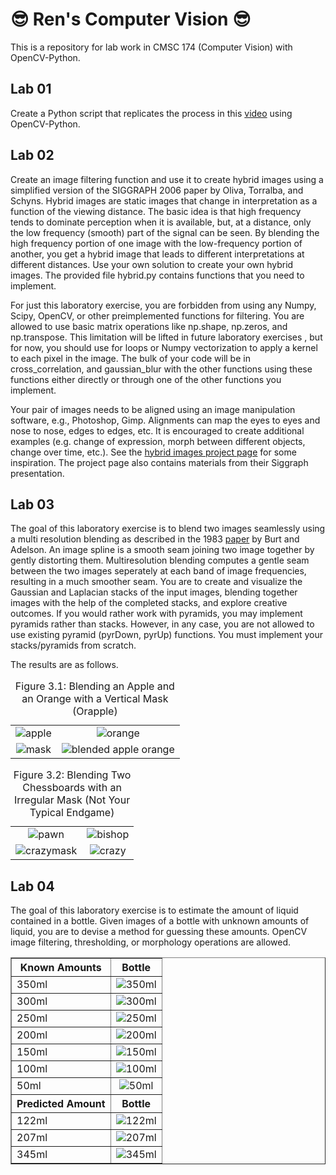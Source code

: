 # 😎 Ren's Computer Vision 😎

This is a repository for lab work in CMSC 174 (Computer Vision) with OpenCV-Python.

##  Lab 01

Create a Python script that replicates the process in this [video](https://fb.watch/pWLNqOIQPE/) using OpenCV-Python.

##  Lab 02

Create an image filtering function and use it to create hybrid images using a simplified version of the SIGGRAPH 2006 paper by Oliva, Torralba, and Schyns. Hybrid images are static images that change in interpretation as a function of the viewing distance. The basic idea is that high frequency tends to dominate perception when it is available, but, at a distance, only the low frequency (smooth) part of the signal can be seen. By blending the high frequency portion of one image with the low-frequency portion of another, you get a hybrid image that leads to different interpretations at different distances. Use your own solution to create your own hybrid images. The provided file hybrid.py contains functions that you need to implement.

For just this laboratory exercise, you are forbidden from using any Numpy, Scipy, OpenCV, or other preimplemented functions for filtering. You are allowed to use basic matrix operations like np.shape, np.zeros, and np.transpose. This limitation will be lifted in future laboratory exercises , but for now, you should use for loops or Numpy vectorization to apply a kernel to each pixel in the image. The bulk of your code will be in cross_correlation, and gaussian_blur with the other functions using these functions either directly or through one of the other functions you implement.

Your pair of images needs to be aligned using an image manipulation software, e.g., Photoshop, Gimp.  Alignments can map the eyes to eyes and nose to nose, edges to edges, etc. It is encouraged to create additional examples (e.g. change of expression, morph between different objects, change over time, etc.). See the [hybrid images project page](http://olivalab.mit.edu/hybrid_gallery/gallery.html) for some inspiration. The project page also contains materials from their Siggraph presentation.

##  Lab 03

The goal of this laboratory exercise is to blend two images seamlessly using a multi resolution blending as described in the 1983 [paper](https://persci.mit.edu/pub_pdfs/spline83.pdf) by Burt and Adelson. An image spline is a smooth seam joining two image together by gently distorting them. Multiresolution blending computes a gentle seam between the two images seperately at each band of image frequencies, resulting in a much smoother seam. You are to create and visualize the Gaussian and Laplacian stacks of the input images, blending together images with the help of the completed stacks, and explore creative outcomes. If you would rather work with pyramids, you may implement pyramids rather than stacks. However, in any case, you are not allowed to use existing pyramid (pyrDown, pyrUp) functions. You must implement your stacks/pyramids from scratch.

The results are as follows.

<table>
  <tr>
    <td align="center"><img src="https://github.com/WhiteLicorice/Ren-s-Computer-Vision/assets/96515086/81cb1413-c3d0-4bed-a5fd-3dbb56db40dc" alt="apple"></td>
    <td align="center"><img src="https://github.com/WhiteLicorice/Ren-s-Computer-Vision/assets/96515086/99daf091-a219-4f17-b9f2-b6f4227f004e" alt="orange"></td>
  </tr>
  <tr>
    <td align="center"><img src="https://github.com/WhiteLicorice/Ren-s-Computer-Vision/assets/96515086/b77c6dd2-6c22-425d-a52b-016d5db6262b" alt="mask"></td>
    <td align="center"><img src="https://github.com/WhiteLicorice/Ren-s-Computer-Vision/assets/96515086/1de1860f-8191-4009-8983-05c6e4238fc2" alt="blended apple orange"></td>
  </tr>
  <caption>Figure 3.1: Blending an Apple and an Orange with a Vertical Mask (Orapple)</caption>
</table>

<table>
  <tr>
    <td align="center"><img src="https://github.com/WhiteLicorice/Ren-s-Computer-Vision/assets/96515086/5324e65a-a370-4998-80e4-bbfd7e5b98e1" alt="pawn"></td>
    <td align="center"><img src="https://github.com/WhiteLicorice/Ren-s-Computer-Vision/assets/96515086/3b7405b6-b492-46ad-b0c4-875adcec6ed2" alt="bishop"></td>
  </tr>
  <tr>
    <td align="center"><img src="https://github.com/WhiteLicorice/Ren-s-Computer-Vision/assets/96515086/1339c0ed-5456-4b3c-a846-d62ac6461588" alt="crazymask"></td>
    <td align="center"><img src="https://github.com/WhiteLicorice/Ren-s-Computer-Vision/assets/96515086/3fbb9406-bac8-449a-9d0a-2dc89146426e" alt="crazy"></td>
  </tr>
  <caption>Figure 3.2: Blending Two Chessboards with an Irregular Mask (Not Your Typical Endgame)</caption>
</table>

##  Lab 04

The goal of this laboratory exercise is to estimate the amount of liquid contained in a bottle. Given images of a bottle with unknown amounts of liquid, you are to devise a method for guessing these amounts. OpenCV image filtering, thresholding, or morphology operations are allowed.

<table border="1">
  <tr>
    <th>Known Amounts</th>
    <th>Bottle</th>
  </tr>
  <tr>
    <td>350ml</td>
    <td align="center"><img src="https://github.com/WhiteLicorice/Ren-s-Computer-Vision/assets/96515086/40dedec7-e7ea-4a68-9874-73c4c5f55971" alt="350ml"></td>
  </tr>
  <tr>
    <td>300ml</td>
    <td align="center"><img src="https://github.com/WhiteLicorice/Ren-s-Computer-Vision/assets/96515086/748efc69-6b4d-4bd0-b789-abd15cc3bc4c" alt="300ml"></td>
  </tr>
  <tr>
    <td>250ml</td>
    <td align="center"><img src="https://github.com/WhiteLicorice/Ren-s-Computer-Vision/assets/96515086/838fed9b-27af-4345-b8ce-3535036089df" alt="250ml"></td>
  </tr>
  <tr>
    <td>200ml</td>
    <td align="center"><img src="https://github.com/WhiteLicorice/Ren-s-Computer-Vision/assets/96515086/f0a9e8e5-78b0-49a0-ac5b-9cf2a027dbb5" alt="200ml"></td>
  </tr>
  <tr>
    <td>150ml</td>
    <td align="center"><img src="https://github.com/WhiteLicorice/Ren-s-Computer-Vision/assets/96515086/eb66141e-0ba7-42f3-be7b-7319c2ce81c3" alt="150ml"></td>
  </tr>
  <tr>
    <td>100ml</td>
    <td align="center"><img src="https://github.com/WhiteLicorice/Ren-s-Computer-Vision/assets/96515086/8d794511-caa8-4a85-88de-75bfb33ed546" alt="100ml"></td>
  </tr>
  <tr>
    <td>50ml</td>
    <td align="center"><img src="https://github.com/WhiteLicorice/Ren-s-Computer-Vision/assets/96515086/b110fd6d-0dd6-45c2-b971-5cec287a31a5" alt="50ml"></td>
  </tr>
  <tr>
    <th>Predicted Amount</th>
    <th>Bottle</th>
  </tr>
  <tr>
    <td>122ml</td>
    <td align="center"><img src="https://github.com/WhiteLicorice/Ren-s-Computer-Vision/assets/96515086/ec4313fb-e587-4afc-9850-63cd601fe019" alt="122ml"></td>
  </tr>
  <tr>
    <td>207ml</td>
    <td align="center"><img src="https://github.com/WhiteLicorice/Ren-s-Computer-Vision/assets/96515086/89b96486-30ec-42fa-8b9b-2e5a1ed270a2" alt="207ml"></td>
  </tr>
  <tr>
    <td>345ml</td>
    <td align="center"><img src="https://github.com/WhiteLicorice/Ren-s-Computer-Vision/assets/96515086/65d15a2d-04a7-4442-9c2e-ec53e5c2b8ef" alt="345ml"></td>
  </tr>
</table>



